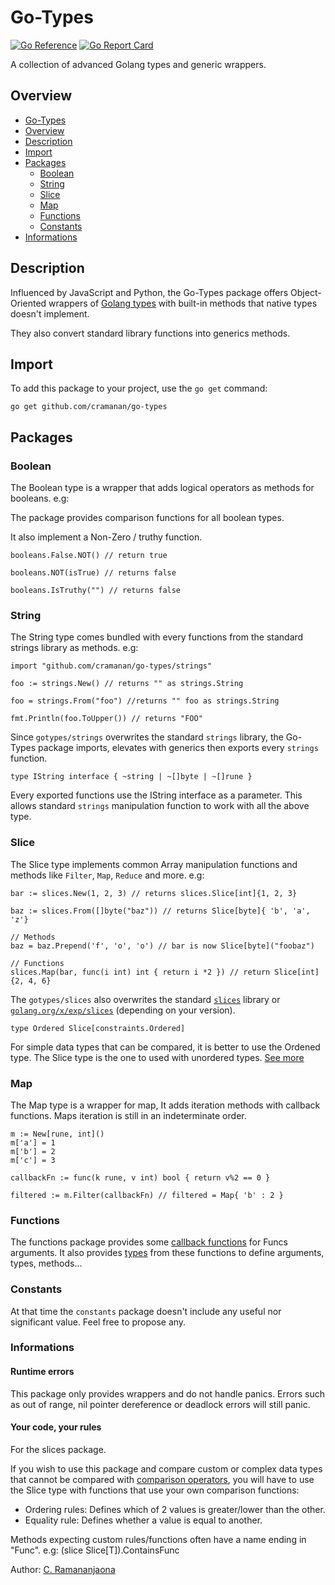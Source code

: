 # Go-Types

[![Go Reference](https://pkg.go.dev/badge/github.com/cramanan/go-types.svg)](https://pkg.go.dev/github.com/cramanan/go-types)
[![Go Report Card](https://goreportcard.com/badge/github.com/cramanan/go-types)](https://goreportcard.com/report/github.com/cramanan/go-types)

A collection of advanced Golang types and generic wrappers.

## Overview

-   [Go-Types](#go-types)
-   [Overview](#overview)
-   [Description](#description)
-   [Import](#import)
-   [Packages](#packages)
    -   [Boolean](#boolean)
    -   [String](#string)
    -   [Slice](#slice)
    -   [Map](#map)
    -   [Functions](#functions)
    -   [Constants](#constants)
-   [Informations](#informations)

## Description

Influenced by JavaScript and Python, the Go-Types package offers Object-Oriented wrappers of [Golang types](https://go.dev/ref/spec#Types) with built-in methods that native types doesn't implement.

They also convert standard library functions into generics methods.

## Import

To add this package to your project, use the `go get` command:

```
go get github.com/cramanan/go-types
```

## Packages

### Boolean

The Boolean type is a wrapper that adds logical operators as methods for booleans. e.g:

The package provides comparison functions for all boolean types.

It also implement a Non-Zero / truthy function.

```golang
booleans.False.NOT() // return true

booleans.NOT(isTrue) // returns false

booleans.IsTruthy("") // returns false
```

### String

The String type comes bundled with every functions from the standard strings library as methods. e.g:

```golang
import "github.com/cramanan/go-types/strings"

foo := strings.New() // returns "" as strings.String

foo = strings.From("foo") //returns "" foo as strings.String

fmt.Println(foo.ToUpper()) // returns "FOO"
```

Since `gotypes/strings` overwrites the standard `strings` library, the Go-Types package imports, elevates with generics then exports every `strings` function.

```golang
type IString interface { ~string | ~[]byte | ~[]rune }
```

Every exported functions use the IString interface as a parameter. This allows standard `strings` manipulation function to work with all the above type.

### Slice

The Slice type implements common Array manipulation functions and methods like `Filter`, `Map`, `Reduce` and more. e.g:

```golang
bar := slices.New(1, 2, 3) // returns slices.Slice[int]{1, 2, 3}

baz := slices.From([]byte("baz")) // returns Slice[byte]{ 'b', 'a', 'z'}

// Methods
baz = baz.Prepend('f', 'o', 'o') // bar is now Slice[byte]("foobaz")

// Functions
slices.Map(bar, func(i int) int { return i *2 }) // return Slice[int]{2, 4, 6}
```

The `gotypes/slices` also overwrites the standard [`slices`](https://pkg.go.dev/slices) library or [`golang.org/x/exp/slices`](https://pkg.go.dev/golang.org/x/exp/slices) (depending on your version).

```
type Ordered Slice[constraints.Ordered]
```

For simple data types that can be compared, it is better to use the Ordened type. The Slice type is the one to used with unordered types. [See more](#your-code-your-rules)

### Map

The Map type is a wrapper for map, It adds iteration methods with callback functions.
Maps iteration is still in an indeterminate order.

```golang
m := New[rune, int]()
m['a'] = 1
m['b'] = 2
m['c'] = 3

callbackFn := func(k rune, v int) bool { return v%2 == 0 }

filtered := m.Filter(callbackFn) // filtered = Map{ 'b' : 2 }
```

### Functions

The functions package provides some [callback functions](/functions/functions.go) for Funcs arguments. It also provides [types](/functions/types.go) from these functions to define arguments, types, methods...

### Constants

At that time the `constants` package doesn't include any useful nor significant value. Feel free to propose any.

### Informations

#### Runtime errors

This package only provides wrappers and do not handle panics.
Errors such as out of range, nil pointer dereference or deadlock errors will still panic.

#### Your code, your rules

For the slices package.

If you wish to use this package and compare custom or complex data types that cannot be compared with [comparison operators](https://go.dev/ref/spec#Comparison_operators), you will have to use the Slice type with functions that use your own comparison functions:

-   Ordering rules: Defines which of 2 values is greater/lower than the other.
-   Equality rule: Defines whether a value is equal to another.

Methods expecting custom rules/functions often have a name ending in "Func". e.g: (slice Slice[T]).ContainsFunc

Author: [C. Ramananjaona](https://github.com/cramanan)
